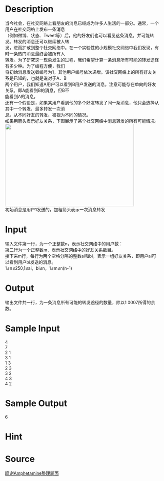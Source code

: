 
# Description

<div class="content"><div>当今社会，在社交网络上看朋友的消息已经成为许多人生活的一部分。通常，一个用户在社交网络上发布一条消息</div>
<div>（例如微博、状态、Tweet等）后，他的好友们也可以看见这条消息，并可能转发。转发的消息还可以继续被人转</div>
<div>发，进而扩散到整个社交网络中。在一个实验性的小规模社交网络中我们发现，有时一条热门消息最终会被所有人</div>
<div>转发。为了研究这一现象发生的过程，我们希望计算一条消息所有可能的转发途径有多少种。为了编程方便，我们</div>
<div>将初始消息发送者编号为1，其他用户编号依次递增。该社交网络上的所有好友关系是已知的，也就是说对于A、B</div>
<div>两个用户，我们知道A用户可以看到B用户发送的消息。注意可能存在单向的好友关系，即A能看到B的消息，但B不</div>
<div>能看到A的消息。</div>
<div>还有一个假设是，如果某用户看到他的多个好友转发了同一条消息，他只会选择从其中一个转发，最多转发一次消</div>
<div>息。从不同好友的转发，被视为不同的情况。</div>
<div>如果用箭头表示好友关系，下图展示了某个社交网络中消息转发的所有可能情况。</div>
<div><img src="/source/bzoj/5297/img/aHR0cHM6Ly9seWRzeS5jb20vSnVkZ2VPbmxpbmUvdXBsb2FkLzIwMTgwNC92MSgxKS5wbmc=.png" width="422" height="270" alt=""/></div>
<div></div>
<div>初始消息是用户1发送的，加粗箭头表示一次消息转发</div></div>

# Input

<div class="content"><div>输入文件第一行，为一个正整数n，表示社交网络中的用户数：</div>
<div>第二行为一个正整数m．表示社交网络中的好友关系数目。</div>
<div>接下来m行，每行为两个空格分隔的整数ai和bi，表示一组好友关系，即用户ai可以看到用户bi发送的消息。</div>
<div>1≤n≤250,1≤ai，bi≤n，1≤m≤n(n-1)</div></div>

# Output

<div class="content"><div>输出文件共一行，为一条消息所有可能的转发途径的数量，除以1 0007所得的余数。</div></div>

# Sample Input

<div class="content"><span class="sampledata">4<br/>
7<br/>
2 1<br/>
3 1<br/>
1 3<br/>
2 3<br/>
3 2<br/>
4 3<br/>
4 2</span></div>

# Sample Output

<div class="content"><span class="sampledata">6</span></div>

# Hint

<div class="content"><p></p></div>

# Source

<div class="content"><p><a href="problemset.php?search=鸣谢Amphetamine整理题面">鸣谢Amphetamine整理题面</a></p></div>

